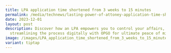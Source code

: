 ```yaml
---
title: LPA application time shortened from 3 weeks to 15 minutes
permalink: /media/technews/lasting-power-of-attoney-application-time-shortened-from-3-weeks-to-15-minutes/
date: 2023-12-01
layout: post
description: Discover how an LPA empowers you to control your affairs,
  streamlining the process digitally with OPGO for ultimate peace of mind.
image: /images/LPA_application_time_shortened_from_3_weeks_to_15_minutes.jpg
variant: tiptap
---
```

<p></p>